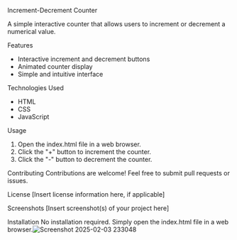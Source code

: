 Increment-Decrement Counter

A simple interactive counter that allows users to increment or decrement a numerical value.

Features
- Interactive increment and decrement buttons
- Animated counter display
- Simple and intuitive interface

Technologies Used
- HTML
- CSS
- JavaScript

Usage
1. Open the index.html file in a web browser.
2. Click the "+" button to increment the counter.
3. Click the "-" button to decrement the counter.

Contributing
Contributions are welcome! Feel free to submit pull requests or issues.

License
[Insert license information here, if applicable]

Screenshots
[Insert screenshot(s) of your project here]

Installation
No installation required. Simply open the index.html file in a web browser.![Screenshot 2025-02-03 233048](https://github.com/user-attachments/assets/65194ae0-7eb1-41e1-afcb-e458b0f2356b)
